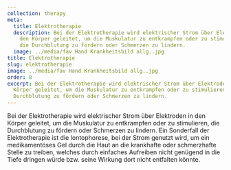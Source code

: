 ```yaml
---
collection: therapy
meta:
  title: Elektrotherapie
  description: Bei der Elektrotherapie wird elektrischer Strom über Elektroden in
    den Körper geleitet, um die Muskulatur zu entkrampfen oder zu stimulieren,
    die Durchblutung zu fördern oder Schmerzen zu lindern.
  image: ../media/fav Hand Krankheitsbild allg..jpg
title: Elektrotherapie
slug: elektrotherapie
image: ../media/fav Hand Krankheitsbild allg..jpg
order: 8
excerpt: Bei der Elektrotherapie wird elektrischer Strom über Elektroden in den
  Körper geleitet, um die Muskulatur zu entkrampfen oder zu stimulieren, die
  Durchblutung zu fördern oder Schmerzen zu lindern.
---
```

Bei der Elektrotherapie wird elektrischer Strom über Elektroden in den Körper geleitet, um die Muskulatur zu entkrampfen oder zu stimulieren, die Durchblutung zu fördern oder Schmerzen zu lindern. Ein Sonderfall der Elektrotherapie ist die Iontophorese, bei der Strom genutzt wird, um ein medikamentöses Gel durch die Haut an die krankhafte oder schmerzhafte Stelle zu treiben, welches durch einfaches Aufreiben nicht genügend in die Tiefe dringen würde bzw. seine Wirkung dort nicht entfalten könnte.